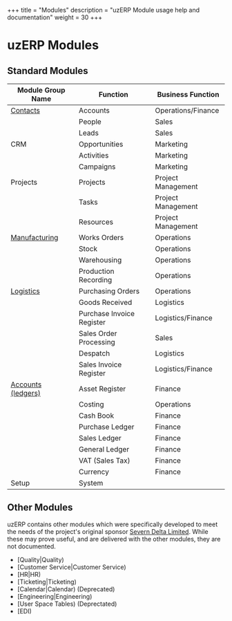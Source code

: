 +++
title = "Modules"
description = "uzERP Module usage help and documentation"
weight = 30
+++

# uzERP Modules

## Standard Modules

| Module Group Name | Function | Business Function |
| ------ | ------  | ------ |
| [Contacts](contacts)           | Accounts                     | Operations/Finance     |
|                                | People                       | Sales                  |
|                                | Leads                        | Sales                  |
| CRM                            | Opportunities                | Marketing              |
|                                | Activities                   | Marketing              |
|                                | Campaigns                    | Marketing              |
| Projects                       | Projects                     | Project Management     |
|                                | Tasks                        | Project Management     |
|                                | Resources                    | Project Management     |
| [Manufacturing](manufacturing) | Works Orders                 | Operations             |
|                                | Stock                        | Operations             |
|                                | Warehousing                  | Operations             |
|                                | Production Recording         | Operations             |
| [Logistics](logistics)         | Purchasing Orders            | Operations             |
|                                | Goods Received               | Logistics              |
|                                | Purchase Invoice Register    | Logistics/Finance      |
|                                | Sales Order Processing       | Sales                  |
|                                | Despatch                     | Logistics              |
|                                | Sales Invoice Register       | Logistics/Finance      |
| [Accounts (ledgers)](accounts) | Asset Register               | Finance                |
|                                | Costing                      | Operations             |
|                                | Cash Book                    | Finance                |
|                                | Purchase Ledger              | Finance                |
|                                | Sales Ledger                 | Finance                |
|                                | General Ledger               | Finance                |
|                                | VAT (Sales Tax)              | Finance                |
|                                | Currency                     | Finance                |
|  Setup                         | System                       |                        |


## Other Modules

uzERP contains other modules which were specifically developed to meet the needs of the project's original sponsor [Severn Delta Limited](http://www.severndelta.co.uk). While these may prove useful, and are delivered with the other modules, they are not documented.


* [Quality|Quality)
* [Customer Service|Customer Service)
* [HR|HR)
* [Ticketing|Ticketing)
* [Calendar|Calendar) (Deprecated)
* [Engineering|Engineering)
* [User Space Tables) (Deprectated)
* [EDI)
